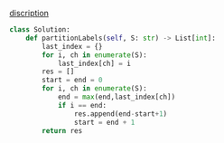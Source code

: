 
[discription](https://leetcode.com/problems/partition-labels/)


```python
class Solution:
    def partitionLabels(self, S: str) -> List[int]:
        last_index = {}
        for i, ch in enumerate(S):
            last_index[ch] = i
        res = []
        start = end = 0
        for i, ch in enumerate(S):
            end = max(end,last_index[ch])
            if i == end:
                res.append(end-start+1)
                start = end + 1
        return res
```
